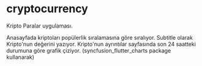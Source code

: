 # cryptocurrency

Kripto Paralar uygulaması.

Anasayfada kriptoları popülerlik sıralamasına göre sıralıyor.
Subtitle olarak Kripto'nun değerini yazıyor.
Kripto'nun ayrıntılar sayfasında son 24 saatteki durumuna göre grafik çiziyor. (syncfusion_flutter_charts package kullanarak)


